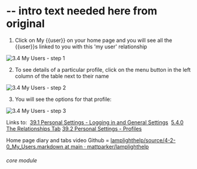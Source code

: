 # -- intro text needed here from original


1. Click on My {{user}} on your home page and you will see all the {{user}}s linked to you with this &#039;my user&#039; relationship

![3.4 My Users - step 1](3.4_My_Users_im_1.png)

2. To see details of a particular profile, click on the menu button in the left column of the table next to their name

![3.4 My Users - step 2](3.4_My_Users_im_2.png)

3. You will see the options for that profile:

![3.4 My Users - step 3](3.4_My_Users_im_3.png)

Links to:
 [39.1 Personal Settings - Logging in and General Settings](/help/index/p/39.1)
 [5.4.0 The Relationships Tab](https://github.com/mattparker/lamplighthelp/blob/main/help/index/p/5.4.0)
[39.2 Personal Settings - Profiles](/help/index/p/39.2)

Home page diary and tabs video
Github = [lamplighthelp](https://github.com/mattparker/lamplighthelp/blob/main/source/4-2-0_My_Users.markdown)[/source/4-2-0_My_Users.markdown at main · ](https://github.com/mattparker/lamplighthelp/blob/main/source/4-2-0_My_Users.markdown)[mattparker](https://github.com/mattparker/lamplighthelp/blob/main/source/4-2-0_My_Users.markdown)[/](https://github.com/mattparker/lamplighthelp/blob/main/source/4-2-0_My_Users.markdown)[lamplighthelp](https://github.com/mattparker/lamplighthelp/blob/main/source/4-2-0_My_Users.markdown)


###### core module